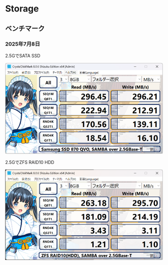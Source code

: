 # Storage

## ベンチマーク

### 2025年7月8日

2.5GでSATA SSD

<img src="./storage.assets/image-20250708225203102.png" alt="image-20250708225203102"  />

2.5GでZFS RAID10 HDD

<img src="./storage.assets/image-20250708225802701.png" alt="image-20250708225802701" />
